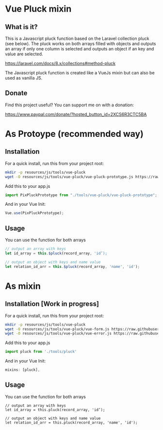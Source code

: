 # Vue Pluck mixin

## What is it?

This is a Javascript pluck function based on the Laravel collection pluck (see below). The pluck works on both arrays filled with objects and outputs an array if only one column is selected and outputs an object if an key and value are selected.

https://laravel.com/docs/8.x/collections#method-pluck

The Javascript pluck function is created like a VueJs mixin but can also be used as vanilla JS.

## Donate

Find this project useful? You can support me on with a donation:

https://www.paypal.com/donate/?hosted_button_id=2XCS6R3CTC5BA

# As Protoype (recommended way)

## Installation

For a quick install, run this from your project root:
```bash
mkdir -p resources/js/tools/vue-pluck
wget -O resources/js/tools/vue-pluck/vue-pluck-prototype.js https://raw.githubusercontent.com/pixsil/vue-pluck-mixin/main/vue-pluck-prototype.js
```

Add this to your app.js
```javascript
import PixPluckPrototype from "./tools/vue-pluck/vue-pluck-prototype";
```

And in your Vue Init:

```javascript
Vue.use(PixPluckPrototype);
```


## Usage

You can use the function for both arrays 

```javascript
// output an array with keys
let id_array = this.$pluck(record_array, 'id’);

// output an object with keys and name value
let relation_id_arr = this.$pluck(record_array, 'name', 'id');
```

# As mixin

## Installation [Work in progress]

For a quick install, run this from your project root:
```bash
mkdir -p resources/js/tools/vue-pluck
wget -O resources/js/tools/vue-pluck/vue-form.js https://raw.githubusercontent.com/pixsil/....
wget -O resources/js/tools/vue-pluck/vue-error.js https://raw.githubusercontent.com/pixsil/....
```

Add this to your app.js
```javascript
import pluck from './tools/pluck'
```

And in your Vue Init:

```javascript
mixins: [pluck],
```

## Usage

You can use the function for both arrays 

```
// output an array with keys
let id_array = this.pluck(record_array, 'id’);

// output an object with keys and name value
let relation_id_arr = this.pluck(record_array, 'name', 'id');
```
